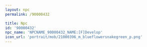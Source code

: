 ```yaml
---
layout: npc
permalink: /90000432

title: Npc
id: '90000432'
npc_name: 'NPCNAME_90000432_NAME:[F]Develop'
icon_url: 'portrait/mob/21000396_m_blueflowersnakegreen_p.png'
---
```

